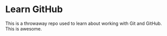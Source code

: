 # Learn GitHub

This is a throwaway repo used to learn about working with Git and GitHub.  This is awesome.
